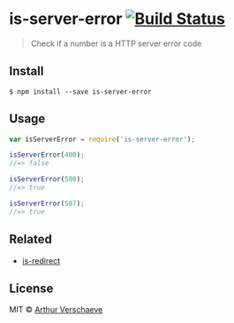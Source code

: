 # is-server-error [![Build Status](https://travis-ci.org/arthurvr/is-server-error.svg?branch=master)](https://travis-ci.org/arthurvr/is-server-error)

> Check if a number is a HTTP server error code


## Install

```
$ npm install --save is-server-error
```


## Usage

```js
var isServerError = require('is-server-error');

isServerError(400);
//=> false

isServerError(500);
//=> true

isServerError(507);
//=> true
```

## Related

* [is-redirect](https://github.com/sindresorhus/is-redirect)


## License

MIT © [Arthur Verschaeve](http://arthurverschaeve.be)
